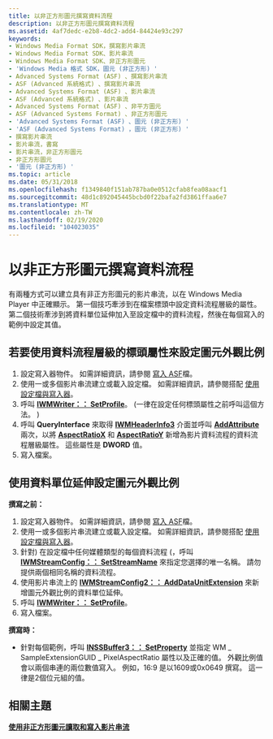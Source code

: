 ```yaml
---
title: 以非正方形圖元撰寫資料流程
description: 以非正方形圖元撰寫資料流程
ms.assetid: 4af7dedc-e2b8-4dc2-add4-84424e93c297
keywords:
- Windows Media Format SDK，撰寫影片串流
- Windows Media Format SDK、影片串流
- Windows Media Format SDK、非正方形圖元
- 'Windows Media 格式 SDK，圖元 (非正方形) '
- Advanced Systems Format (ASF) 、撰寫影片串流
- ASF (Advanced 系統格式) 、撰寫影片串流
- Advanced Systems Format (ASF) 、影片串流
- ASF (Advanced 系統格式) 、影片串流
- Advanced Systems Format (ASF) 、非平方圖元
- ASF (Advanced Systems Format) 、非正方形圖元
- 'Advanced Systems Format (ASF) 、圖元 (非正方形) '
- 'ASF (Advanced Systems Format) ，圖元 (非正方形) '
- 撰寫影片串流
- 影片串流，書寫
- 影片串流，非正方形圖元
- 非正方形圖元
- '圖元 (非正方形) '
ms.topic: article
ms.date: 05/31/2018
ms.openlocfilehash: f1349840f151ab787ba0e0512cfab8fea08aacf1
ms.sourcegitcommit: 48d1c892045445bcbd0f22bafa2fd3861ffaa6e7
ms.translationtype: MT
ms.contentlocale: zh-TW
ms.lasthandoff: 02/19/2020
ms.locfileid: "104023035"
---
```

# <a name="writing-streams-with-non-square-pixels"></a>以非正方形圖元撰寫資料流程

有兩種方式可以建立具有非正方形圖元的影片串流，以在 Windows Media Player 中正確顯示。 第一個技巧牽涉到在檔案標頭中設定資料流程層級的屬性。 第二個技術牽涉到將資料單位延伸加入至設定檔中的資料流程，然後在每個寫入的範例中設定其值。

## <a name="to-use-stream-level-header-attributes-to-set-pixel-aspect-ratio"></a>若要使用資料流程層級的標頭屬性來設定圖元外觀比例

1.  設定寫入器物件。 如需詳細資訊，請參閱 [寫入 ASF](writing-asf-files.md)檔。
2.  使用一或多個影片串流建立或載入設定檔。 如需詳細資訊，請參閱搭配 [使用設定檔與寫入器](to-use-profiles-with-the-writer.md)。
3.  呼叫 [**IWMWriter：： SetProfile**](/previous-versions/windows/desktop/api/Wmsdkidl/nf-wmsdkidl-iwmwriter-setprofile)。  (一律在設定任何標頭屬性之前呼叫這個方法。 ) 
4.  呼叫 **QueryInterface** 來取得 [**IWMHeaderInfo3**](/previous-versions/windows/desktop/api/wmsdkidl/nn-wmsdkidl-iwmheaderinfo3) 介面並呼叫 [**AddAttribute**](/previous-versions/windows/desktop/api/Wmsdkidl/nf-wmsdkidl-iwmheaderinfo3-addattribute) 兩次，以將 [**AspectRatioX**](aspectratiox.md) 和 [**AspectRatioY**](aspectratioy.md) 新增為影片資料流程的資料流程層級屬性。 這些屬性是 **DWORD** 值。
5.  寫入檔案。

## <a name="to-use-data-unit-extensions-to-set-pixel-aspect-ratio"></a>使用資料單位延伸設定圖元外觀比例

**撰寫之前：**

1.  設定寫入器物件。 如需詳細資訊，請參閱 [寫入 ASF](writing-asf-files.md)檔。
2.  使用一或多個影片串流建立或載入設定檔。 如需詳細資訊，請參閱搭配 [使用設定檔與寫入器](to-use-profiles-with-the-writer.md)。
3.  針對) 在設定檔中任何媒體類型的每個資料流程 (，呼叫 [**IWMStreamConfig：： SetStreamName**](/previous-versions/windows/desktop/api/Wmsdkidl/nf-wmsdkidl-iwmstreamconfig-setstreamname) 來指定您選擇的唯一名稱。 請勿提供兩個相同名稱的資料流程。
4.  使用影片串流上的 [**IWMStreamConfig2：： AddDataUnitExtension**](/previous-versions/windows/desktop/api/Wmsdkidl/nf-wmsdkidl-iwmstreamconfig2-adddataunitextension) 來新增圖元外觀比例的資料單位延伸。
5.  呼叫 [**IWMWriter：： SetProfile**](/previous-versions/windows/desktop/api/Wmsdkidl/nf-wmsdkidl-iwmwriter-setprofile)。
6.  寫入檔案。

**撰寫時：**

-   針對每個範例，呼叫 [**INSSBuffer3：： SetProperty**](/previous-versions/windows/desktop/api/Wmsbuffer/nf-wmsbuffer-inssbuffer3-setproperty) 並指定 WM \_ SampleExtensionGUID \_ PixelAspectRatio 屬性以及正確的值。 外觀比例值會以兩個串連的兩位數值寫入。 例如，16:9 是以1609或0x0649 撰寫。 這一律是2個位元組的值。

## <a name="related-topics"></a>相關主題

<dl> <dt>

[**使用非正方形圖元讀取和寫入影片串流**](to-read-and-write-video-streams-with-non-square-pixels.md)
</dt> </dl>

 

 




